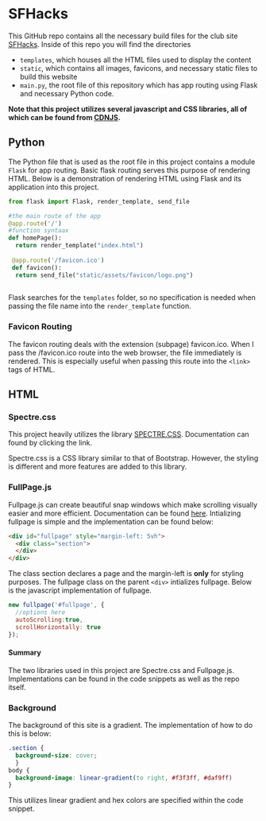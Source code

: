 # SFHacks

This GitHub repo contains all the necessary build files for the club site [SFHacks](https://sfhacks.club). Inside of this repo you will find the directories
- ```templates```, which houses all the HTML files used to display the content
- ```static```, which contains all images, favicons, and necessary static files to build this website
- ```main.py```, the root file of this repository which has app routing using Flask and necessary Python code.


**Note that this project utilizes several javascript and CSS libraries, all of which can be found from [CDNJS](https://cdnjs.com).**


## Python

The Python file that is used as the root file in this project contains a module ```Flask``` for app routing. Basic flask routing serves this purpose of rendering HTML. 
Below is a demonstration of rendering HTML using Flask and its application into this project.

```python
from flask import Flask, render_template, send_file

#the main route of the app
@app.route('/')
#function syntaax
def homePage():
  return render_template("index.html")
 
 @app.route('/favicon.ico')
 def favicon():
  return send_file("static/assets/favicon/logo.png")
  
```

Flask searches for the ```templates``` folder, so no specification is needed when passing the file name into the ```render_template``` function.

### Favicon Routing
The favicon routing deals with the extension (subpage) favicon.ico. When I pass the /favicon.ico route into the web browser, the file immediately is rendered. This is especially useful when passing this route into the ```<link>``` tags of HTML.


## HTML

### Spectre.css

This project heavily utilizes the library [SPECTRE.CSS](https://picturepan2.github.io/spectre/index.html). Documentation can found by clicking the link. 

Spectre.css is a CSS library similar to that of Bootstrap. However, the styling is different and more features are added to this library. 

### FullPage.js

Fullpage.js can create beautiful snap windows which make scrolling visually easier and more efficient. Documentation can be found [here](https://alvarotrigo.com/fullPage/).
Intializing fullpage is simple and the implementation can be found below: 

```html
<div id="fullpage" style="margin-left: 5vh">
  <div class="section">
  </div>
</div>
````

The class section declares a page and the margin-left is **only** for styling purposes. The fullpage class on the parent ```<div>``` intializes fullpage. Below is the javascript implementation of fullpage.

```javascript
new fullpage('#fullpage', {
  //options here
  autoScrolling:true,
  scrollHorizontally: true
});
```

#### Summary
The two libraries used in this project are Spectre.css and Fullpage.js. Implementations can be found in the code snippets as well as the repo itself.

### Background
The background of this site is a gradient. The implementation of how to do this is below:

```css
.section {
  background-size: cover;
  }
body {
  background-image: linear-gradient(to right, #f3f3ff, #daf9ff)
}
```
This utilizes linear gradient and hex colors are specified within the code snippet.




